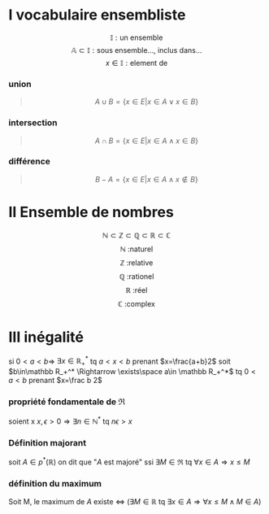 # I vocabulaire ensembliste
$$ \mathbb {I} : \text{un ensemble} $$
$$ \mathbb A \subset \mathbb {I} : \text{sous ensemble..., inclus dans...} $$
$$ x \in \mathbb {I} : \text{element de} $$
### union
>$$A \cup B = \{x \in E | x\in A \lor x\in B\}$$
### intersection
>$$A\cap B=\{x\in E|x\in A \land x\in B\}$$
### différence
>$$B-A = \{x\in E|x\in A \land x\notin B\}$$

# II Ensemble de nombres
$$\mathbb N\subset\mathbb Z\subset\mathbb Q\subset\mathbb R\subset\mathbb C$$
$$\mathbb N \text{ :naturel}$$
$$\mathbb Z \text{ :relative}$$
$$\mathbb Q \text{ :rationel}$$
$$\mathbb R \text{ :réel}$$
$$\mathbb C \text{ :complex}$$

# III inégalité
si $0< a< b \Rightarrow$ $\exists x\in \mathbb R_+^*$ tq $a< x< b$ prenant $x=\frac{a+b}2$
soit $b\in\mathbb R_+^* \Rightarrow \exists\space a\in \mathbb R_+^*$ tq $0< a< b$ prenant $x=\frac b 2$
### propriété fondamentale de $\Re$
soient x $x,\epsilon > 0 \Rightarrow  \exists n\in\mathbb N^*$ tq $n\epsilon>x$

### Définition majorant
soit $A\in p^*(\mathbb R)$ on dit que "$A$ est majoré" ssi $\exists M\in\Re$ tq $\forall x\in A\Rightarrow x \leq M$        
### définition du maximum
Soit M, le maximum de $A$ existe $\iff$ ($\exists M \in \mathbb R$ tq $\exists x\in A \Rightarrow\forall x\leq M\land M\in A$)  


